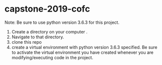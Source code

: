 # capstone-2019-cofc
Note: Be sure to use python version 3.6.3 for this project. 
1) Create a directory on your computer <dirname>. 
2) Navigate to that directory.
3) clone this repo
4) create a virtual environment with python version 3.6.3 specified. 
Be sure to activate the virtual environment you have created whenever you are modifying/executing code in the project.
